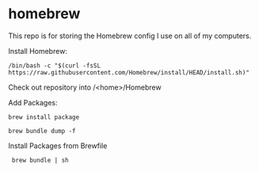 # homebrew
This repo is for storing the Homebrew config I use on all of my computers.

Install Homebrew: 

```/bin/bash -c "$(curl -fsSL https://raw.githubusercontent.com/Homebrew/install/HEAD/install.sh)"```

Check out repository into /\<home\>/Homebrew

Add Packages:

```brew install package```

```brew bundle dump -f```

Install Packages from Brewfile

``` brew bundle | sh```
